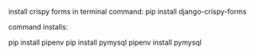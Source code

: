 install crispy forms in terminal command:
pip install django-crispy-forms

command installs:

pip install pipenv
pip install pymysql
pipenv install pymysql